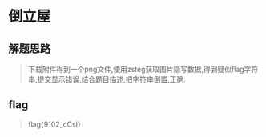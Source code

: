 # 倒立屋

## 解题思路

> 下载附件得到一个png文件,使用zsteg获取图片隐写数据,得到疑似flag字符串,提交显示错误,结合题目描述,把字符串倒置,正确.

## flag

> flag{9102_cCsI}
